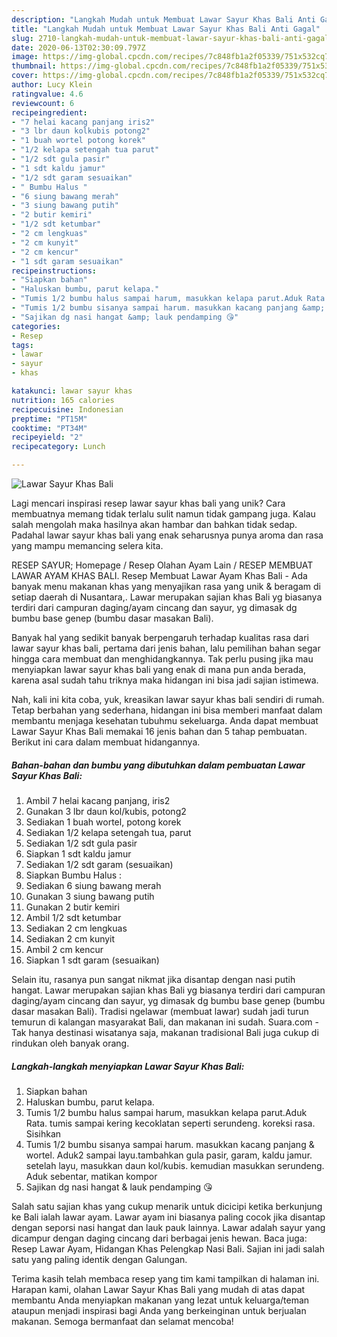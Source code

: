 ```yaml
---
description: "Langkah Mudah untuk Membuat Lawar Sayur Khas Bali Anti Gagal"
title: "Langkah Mudah untuk Membuat Lawar Sayur Khas Bali Anti Gagal"
slug: 2710-langkah-mudah-untuk-membuat-lawar-sayur-khas-bali-anti-gagal
date: 2020-06-13T02:30:09.797Z
image: https://img-global.cpcdn.com/recipes/7c848fb1a2f05339/751x532cq70/lawar-sayur-khas-bali-foto-resep-utama.jpg
thumbnail: https://img-global.cpcdn.com/recipes/7c848fb1a2f05339/751x532cq70/lawar-sayur-khas-bali-foto-resep-utama.jpg
cover: https://img-global.cpcdn.com/recipes/7c848fb1a2f05339/751x532cq70/lawar-sayur-khas-bali-foto-resep-utama.jpg
author: Lucy Klein
ratingvalue: 4.6
reviewcount: 6
recipeingredient:
- "7 helai kacang panjang iris2"
- "3 lbr daun kolkubis potong2"
- "1 buah wortel potong korek"
- "1/2 kelapa setengah tua parut"
- "1/2 sdt gula pasir"
- "1 sdt kaldu jamur"
- "1/2 sdt garam sesuaikan"
- " Bumbu Halus "
- "6 siung bawang merah"
- "3 siung bawang putih"
- "2 butir kemiri"
- "1/2 sdt ketumbar"
- "2 cm lengkuas"
- "2 cm kunyit"
- "2 cm kencur"
- "1 sdt garam sesuaikan"
recipeinstructions:
- "Siapkan bahan"
- "Haluskan bumbu, parut kelapa."
- "Tumis 1/2 bumbu halus sampai harum, masukkan kelapa parut.Aduk Rata. tumis sampai kering kecoklatan seperti serundeng. koreksi rasa. Sisihkan"
- "Tumis 1/2 bumbu sisanya sampai harum. masukkan kacang panjang &amp; wortel. Aduk2 sampai layu.tambahkan gula pasir, garam, kaldu jamur. setelah layu, masukkan daun kol/kubis. kemudian masukkan serundeng. Aduk sebentar, matikan kompor"
- "Sajikan dg nasi hangat &amp; lauk pendamping 😘"
categories:
- Resep
tags:
- lawar
- sayur
- khas

katakunci: lawar sayur khas 
nutrition: 165 calories
recipecuisine: Indonesian
preptime: "PT15M"
cooktime: "PT34M"
recipeyield: "2"
recipecategory: Lunch

---
```



![Lawar Sayur Khas Bali](https://img-global.cpcdn.com/recipes/7c848fb1a2f05339/751x532cq70/lawar-sayur-khas-bali-foto-resep-utama.jpg)

Lagi mencari inspirasi resep lawar sayur khas bali yang unik? Cara membuatnya memang tidak terlalu sulit namun tidak gampang juga. Kalau salah mengolah maka hasilnya akan hambar dan bahkan tidak sedap. Padahal lawar sayur khas bali yang enak seharusnya punya aroma dan rasa yang mampu memancing selera kita.

RESEP SAYUR; Homepage / Resep Olahan Ayam Lain / RESEP MEMBUAT LAWAR AYAM KHAS BALI. Resep Membuat Lawar Ayam Khas Bali - Ada banyak menu makanan khas yang menyajikan rasa yang unik &amp; beragam di setiap daerah di Nusantara,. Lawar merupakan sajian khas Bali yg biasanya terdiri dari campuran daging/ayam cincang dan sayur, yg dimasak dg bumbu base genep (bumbu dasar masakan Bali).

Banyak hal yang sedikit banyak berpengaruh terhadap kualitas rasa dari lawar sayur khas bali, pertama dari jenis bahan, lalu pemilihan bahan segar hingga cara membuat dan menghidangkannya. Tak perlu pusing jika mau menyiapkan lawar sayur khas bali yang enak di mana pun anda berada, karena asal sudah tahu triknya maka hidangan ini bisa jadi sajian istimewa.


Nah, kali ini kita coba, yuk, kreasikan lawar sayur khas bali sendiri di rumah. Tetap berbahan yang sederhana, hidangan ini bisa memberi manfaat dalam membantu menjaga kesehatan tubuhmu sekeluarga. Anda dapat membuat Lawar Sayur Khas Bali memakai 16 jenis bahan dan 5 tahap pembuatan. Berikut ini cara dalam membuat hidangannya.

<!--inarticleads1-->

##### Bahan-bahan dan bumbu yang dibutuhkan dalam pembuatan Lawar Sayur Khas Bali:

1. Ambil 7 helai kacang panjang, iris2
1. Gunakan 3 lbr daun kol/kubis, potong2
1. Sediakan 1 buah wortel, potong korek
1. Sediakan 1/2 kelapa setengah tua, parut
1. Sediakan 1/2 sdt gula pasir
1. Siapkan 1 sdt kaldu jamur
1. Sediakan 1/2 sdt garam (sesuaikan)
1. Siapkan  Bumbu Halus :
1. Sediakan 6 siung bawang merah
1. Gunakan 3 siung bawang putih
1. Gunakan 2 butir kemiri
1. Ambil 1/2 sdt ketumbar
1. Sediakan 2 cm lengkuas
1. Sediakan 2 cm kunyit
1. Ambil 2 cm kencur
1. Siapkan 1 sdt garam (sesuaikan)


Selain itu, rasanya pun sangat nikmat jika disantap dengan nasi putih hangat. Lawar merupakan sajian khas Bali yg biasanya terdiri dari campuran daging/ayam cincang dan sayur, yg dimasak dg bumbu base genep (bumbu dasar masakan Bali). Tradisi ngelawar (membuat lawar) sudah jadi turun temurun di kalangan masyarakat Bali, dan makanan ini sudah. Suara.com - Tak hanya destinasi wisatanya saja, makanan tradisional Bali juga cukup di rindukan oleh banyak orang. 

<!--inarticleads2-->

##### Langkah-langkah menyiapkan Lawar Sayur Khas Bali:

1. Siapkan bahan
1. Haluskan bumbu, parut kelapa.
1. Tumis 1/2 bumbu halus sampai harum, masukkan kelapa parut.Aduk Rata. tumis sampai kering kecoklatan seperti serundeng. koreksi rasa. Sisihkan
1. Tumis 1/2 bumbu sisanya sampai harum. masukkan kacang panjang &amp; wortel. Aduk2 sampai layu.tambahkan gula pasir, garam, kaldu jamur. setelah layu, masukkan daun kol/kubis. kemudian masukkan serundeng. Aduk sebentar, matikan kompor
1. Sajikan dg nasi hangat &amp; lauk pendamping 😘


Salah satu sajian khas yang cukup menarik untuk dicicipi ketika berkunjung ke Bali ialah lawar ayam. Lawar ayam ini biasanya paling cocok jika disantap dengan seporsi nasi hangat dan lauk pauk lainnya. Lawar adalah sayur yang dicampur dengan daging cincang dari berbagai jenis hewan. Baca juga: Resep Lawar Ayam, Hidangan Khas Pelengkap Nasi Bali. Sajian ini jadi salah satu yang paling identik dengan Galungan. 

Terima kasih telah membaca resep yang tim kami tampilkan di halaman ini. Harapan kami, olahan Lawar Sayur Khas Bali yang mudah di atas dapat membantu Anda menyiapkan makanan yang lezat untuk keluarga/teman ataupun menjadi inspirasi bagi Anda yang berkeinginan untuk berjualan makanan. Semoga bermanfaat dan selamat mencoba!
